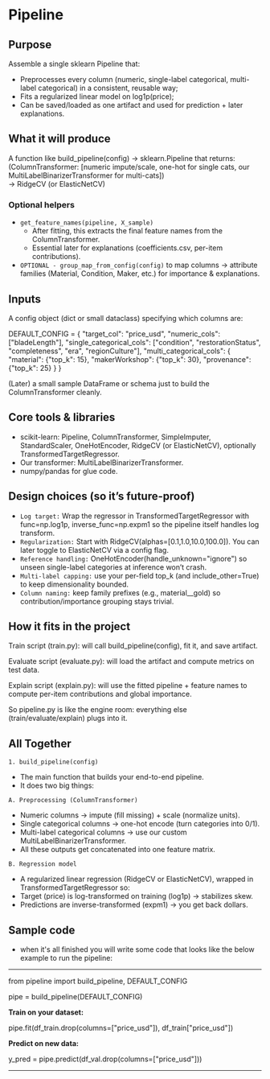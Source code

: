 # Pipeline

## Purpose

Assemble a single sklearn Pipeline that:

- Preprocesses every column (numeric, single-label categorical, multi-label categorical) in a consistent, reusable way;
- Fits a regularized linear model on log1p(price);
- Can be saved/loaded as one artifact and used for prediction + later explanations.

## What it will produce

A function like build_pipeline(config) -> sklearn.Pipeline that returns:  
(ColumnTransformer: [numeric impute/scale, one-hot for single cats, our MultiLabelBinarizerTransformer for multi-cats])  
→ RidgeCV (or ElasticNetCV)

### Optional helpers

- `get_feature_names(pipeline, X_sample)` 
  - After fitting, this extracts the final feature names from the ColumnTransformer.
  - Essential later for explanations (coefficients.csv, per-item contributions).  
- `OPTIONAL - group_map_from_config(config)` to map columns → attribute families (Material, Condition, Maker, etc.) for importance & explanations.

## Inputs

A config object (dict or small dataclass) specifying which columns are:

DEFAULT_CONFIG = {
    "target_col": "price_usd",
    "numeric_cols": ["bladeLength"],
    "single_categorical_cols": ["condition", "restorationStatus", "completeness", "era", "regionCulture"],
    "multi_categorical_cols": {
        "material": {"top_k": 15},
        "makerWorkshop": {"top_k": 30},
        "provenance": {"top_k": 25}
    }
}

(Later) a small sample DataFrame or schema just to build the ColumnTransformer cleanly.

## Core tools & libraries

- scikit-learn: Pipeline, ColumnTransformer, SimpleImputer, StandardScaler, OneHotEncoder, RidgeCV (or ElasticNetCV), optionally TransformedTargetRegressor.
- Our transformer: MultiLabelBinarizerTransformer.
- numpy/pandas for glue code.

## Design choices (so it’s future-proof)

- `Log target:` Wrap the regressor in TransformedTargetRegressor with func=np.log1p, inverse_func=np.expm1 so the pipeline itself handles log transform.
- `Regularization:` Start with RidgeCV(alphas=[0.1,1.0,10.0,100.0]). You can later toggle to ElasticNetCV via a config flag.
- `Reference handling:` OneHotEncoder(handle_unknown="ignore") so unseen single-label categories at inference won’t crash.
- `Multi-label capping:` use your per-field top_k (and include_other=True) to keep dimensionality bounded.
- `Column naming:` keep family prefixes (e.g., material__gold) so contribution/importance grouping stays trivial.

## How it fits in the project

Train script (train.py): will call build_pipeline(config), fit it, and save artifact.

Evaluate script (evaluate.py): will load the artifact and compute metrics on test data.

Explain script (explain.py): will use the fitted pipeline + feature names to compute per-item contributions and global importance.

So pipeline.py is like the engine room: everything else (train/evaluate/explain) plugs into it.

## All Together

`1. build_pipeline(config)`
   - The main function that builds your end-to-end pipeline.
   - It does two big things:

`A. Preprocessing (ColumnTransformer)`
  - Numeric columns → impute (fill missing) + scale (normalize units).
  - Single categorical columns → one-hot encode (turn categories into 0/1).
  - Multi-label categorical columns → use our custom MultiLabelBinarizerTransformer.
  - All these outputs get concatenated into one feature matrix.

`B. Regression model`
  - A regularized linear regression (RidgeCV or ElasticNetCV), wrapped in TransformedTargetRegressor so:
  - Target (price) is log-transformed on training (log1p) → stabilizes skew.
  - Predictions are inverse-transformed (expm1) → you get back dollars.

## Sample code

- when it's all finished you will write some code that looks like the below example to run the pipeline:

---

from pipeline import build_pipeline, DEFAULT_CONFIG

pipe = build_pipeline(DEFAULT_CONFIG)

**Train on your dataset:**

pipe.fit(df_train.drop(columns=["price_usd"]), df_train["price_usd"])

**Predict on new data:**

y_pred = pipe.predict(df_val.drop(columns=["price_usd"]))

---